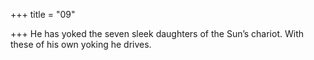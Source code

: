 +++
title = "09"

+++
He has yoked the seven sleek daughters of the Sun’s chariot.
With these of his own yoking he drives.